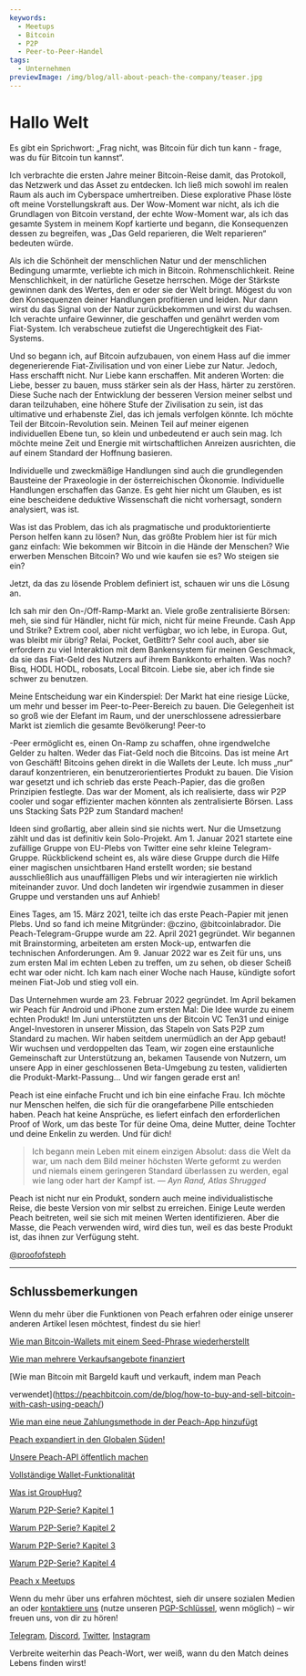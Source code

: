 ```yaml
---
keywords:
  - Meetups
  - Bitcoin
  - P2P
  - Peer-to-Peer-Handel
tags:
  - Unternehmen
previewImage: /img/blog/all-about-peach-the-company/teaser.jpg
---
```


# Hallo Welt

Es gibt ein Sprichwort: „Frag nicht, was Bitcoin für dich tun kann - frage, was du für Bitcoin tun kannst“.

Ich verbrachte die ersten Jahre meiner Bitcoin-Reise damit, das
Protokoll, das Netzwerk und das Asset zu entdecken. Ich ließ mich sowohl im realen Raum als auch im Cyberspace umhertreiben. Diese explorative Phase löste oft meine Vorstellungskraft aus. Der Wow-Moment war nicht, als ich die Grundlagen von Bitcoin verstand, der echte Wow-Moment war, als ich das gesamte System in meinem Kopf kartierte und begann, die Konsequenzen dessen zu begreifen, was „Das Geld reparieren, die Welt reparieren“ bedeuten würde.

Als ich die Schönheit der menschlichen Natur und der menschlichen Bedingung umarmte,
verliebte ich mich in Bitcoin. Rohmenschlichkeit. Reine Menschlichkeit, in der
natürliche Gesetze herrschen. Möge der Stärkste gewinnen dank des Wertes, den er oder
sie der Welt bringt. Mögest du von den
Konsequenzen deiner Handlungen profitieren und leiden. Nur dann wirst du das Signal
von der Natur zurückbekommen und wirst du wachsen. Ich verachte unfaire Gewinner, die geschaffen und genährt werden vom Fiat-System. Ich verabscheue zutiefst die Ungerechtigkeit des
Fiat-Systems.

Und so begann ich, auf Bitcoin aufzubauen, von einem Hass auf die immer
degenerierende Fiat-Zivilisation und von einer Liebe zur Natur.
Jedoch, Hass erschafft nicht. Nur Liebe kann erschaffen. Mit anderen Worten:
die Liebe, besser zu bauen, muss stärker sein als der Hass, härter zu zerstören. Diese Suche nach der Entwicklung der besseren Version meiner selbst und
daran teilzuhaben, eine höhere Stufe der Zivilisation zu sein, ist das ultimative und erhabenste Ziel, das ich jemals verfolgen könnte. Ich möchte Teil der
Bitcoin-Revolution sein. Meinen Teil auf meiner eigenen individuellen Ebene tun, so klein
und unbedeutend er auch sein mag. Ich möchte meine Zeit und Energie
mit wirtschaftlichen Anreizen ausrichten, die auf einem Standard der Hoffnung basieren.

Individuelle und zweckmäßige Handlungen sind auch die grundlegenden Bausteine
der Praxeologie in der österreichischen Ökonomie. Individuelle Handlungen erschaffen das
Ganze. Es geht hier nicht um Glauben, es ist eine bescheidene deduktive Wissenschaft
die nicht vorhersagt, sondern analysiert, was ist.

Was ist das Problem, das ich als pragmatische und produktorientierte Person helfen kann zu lösen?
Nun, das größte Problem hier ist für mich ganz einfach:
Wie bekommen wir Bitcoin in die Hände der Menschen?
Wie erwerben Menschen Bitcoin?
Wo und wie kaufen sie es?
Wo steigen sie ein?

Jetzt, da das zu lösende Problem definiert ist, schauen wir uns die Lösung an.

Ich sah mir den On-/Off-Ramp-Markt an. Viele große zentralisierte
Börsen: meh, sie sind für Händler, nicht für mich, nicht für meine Freunde.
Cash App und Strike? Extrem cool, aber nicht verfügbar, wo ich lebe,
in Europa. Gut, was bleibt mir übrig? Relai, Pocket, GetBittr? Sehr
cool auch, aber sie erfordern zu viel Interaktion mit dem Bankensystem für meinen Geschmack, da sie das Fiat-Geld des Nutzers auf ihrem
Bankkonto erhalten. Was noch? Bisq, HODL HODL, robosats, Local
Bitcoin. Liebe sie, aber ich finde sie schwer zu benutzen.

Meine Entscheidung war ein Kinderspiel: Der Markt hat eine riesige Lücke, um
mehr und besser im Peer-to-Peer-Bereich zu bauen. Die
Gelegenheit ist so groß wie der Elefant im Raum, und der unerschlossene
adressierbare Markt ist ziemlich die gesamte Bevölkerung!
Peer-to

-Peer ermöglicht es, einen On-Ramp zu schaffen, ohne irgendwelche
Gelder zu halten. Weder das Fiat-Geld noch die Bitcoins. Das ist meine Art von
Geschäft! Bitcoins gehen direkt in die Wallets der Leute. Ich muss „nur“
darauf konzentrieren, ein benutzerorientiertes Produkt zu bauen. Die Vision war gesetzt und ich
schrieb das erste Peach-Papier, das die großen Prinzipien festlegte. Das war der Moment, als ich realisierte, dass wir P2P cooler und sogar effizienter machen könnten als zentralisierte Börsen. Lass uns Stacking Sats P2P zum Standard machen!

Ideen sind großartig, aber allein sind sie nichts wert. Nur die Umsetzung
zählt und das ist definitiv kein Solo-Projekt. Am 1. Januar
2021 startete eine zufällige Gruppe von EU-Plebs von Twitter eine sehr kleine
Telegram-Gruppe. Rückblickend scheint es, als wäre diese Gruppe
durch die Hilfe einer magischen unsichtbaren Hand erstellt worden; sie bestand
ausschließlich aus unauffälligen Plebs und wir interagierten nie wirklich miteinander zuvor. Und doch landeten wir irgendwie zusammen in dieser
Gruppe und verstanden uns auf Anhieb!

Eines Tages, am 15. März 2021, teilte ich das erste Peach-Papier mit
jenen Plebs. Und so fand ich meine Mitgründer: @czino,
@bitcoinlabrador. Die Peach-Telegram-Gruppe wurde am 22. April
2021 gegründet. Wir begannen mit Brainstorming, arbeiteten am ersten Mock-up,
entwarfen die technischen Anforderungen. Am 9. Januar 2022 war es
Zeit für uns, uns zum ersten Mal im echten Leben zu treffen, um zu sehen, ob dieser Scheiß
echt war oder nicht. Ich kam nach einer Woche nach Hause, kündigte sofort meinen Fiat-Job und stieg voll ein.

Das Unternehmen wurde am 23. Februar 2022 gegründet. Im April bekamen wir
Peach für Android und iPhone zum ersten Mal: Die Idee wurde zu einem
echten Produkt! Im Juni unterstützten uns der Bitcoin VC Ten31 und einige Angel-Investoren in unserer Mission, das Stapeln von Sats P2P
zum Standard zu machen. Wir haben seitdem unermüdlich an der App gebaut!
Wir wuchsen und verdoppelten das Team, wir zogen eine erstaunliche
Gemeinschaft zur Unterstützung an, bekamen Tausende von Nutzern, um unsere App in
einer geschlossenen Beta-Umgebung zu testen, validierten die Produkt-Markt-Passung... Und wir
fangen gerade erst an!

Peach ist eine einfache Frucht und ich bin eine einfache Frau. Ich möchte nur
Menschen helfen, die sich für die orangefarbene Pille entschieden haben. Peach hat keine Ansprüche, es liefert einfach den erforderlichen Proof of Work, um das beste Tor für deine Oma, deine Mutter, deine Tochter und deine Enkelin zu werden.
Und für dich!

> Ich begann mein Leben mit einem einzigen Absolut: dass die Welt da war, um
> nach dem Bild meiner höchsten Werte geformt zu werden und niemals einem geringeren Standard überlassen zu werden, egal wie lang oder hart der Kampf ist.
> <cite>— Ayn Rand, Atlas Shrugged</cite>

Peach ist nicht nur ein Produkt, sondern auch meine individualistische Reise,
die beste Version von mir selbst zu erreichen. Einige Leute werden Peach beitreten,
weil sie sich mit meinen Werten identifizieren. Aber die Masse, die
Peach verwenden wird, wird dies tun, weil es das beste Produkt ist, das ihnen zur Verfügung steht.

[@proofofsteph](https://twitter.com/proofofsteph)

---

## Schlussbemerkungen

Wenn du mehr über die Funktionen von Peach erfahren oder einige unserer anderen Artikel lesen möchtest, findest du sie hier!

[Wie man Bitcoin-Wallets mit einem Seed-Phrase wiederherstellt](https://peachbitcoin.com/de/blog/how-to-restore-peach-wallet/)

[Wie man mehrere Verkaufsangebote finanziert](https://peachbitcoin.com/de/blog/funding-multiple-sell-offers/)

[Wie man Bitcoin mit Bargeld kauft und verkauft, indem man Peach

 verwendet](https://peachbitcoin.com/de/blog/how-to-buy-and-sell-bitcoin-with-cash-using-peach/)

[Wie man eine neue Zahlungsmethode in der Peach-App hinzufügt](https://peachbitcoin.com/de/blog/how-to-add-a-payment-method/)

[Peach expandiert in den Globalen Süden!](https://peachbitcoin.com/de/blog/peach-expands-to-the-global-south/)

[Unsere Peach-API öffentlich machen](https://peachbitcoin.com/de/blog/making-our-peach-api-public/)

[Vollständige Wallet-Funktionalität](https://peachbitcoin.com/de/blog/full-wallet-functionality/)

[Was ist GroupHug?](https://peachbitcoin.com/de/blog/group-hug/)

[Warum P2P-Serie? Kapitel 1](https://peachbitcoin.com/de/blog/why-p2p-chapter-1/)

[Warum P2P-Serie? Kapitel 2](https://peachbitcoin.com/de/blog/why-p2p-chapter-2/)

[Warum P2P-Serie? Kapitel 3](https://peachbitcoin.com/de/blog/why-p2p-chapter-3-circular-economies/)

[Warum P2P-Serie? Kapitel 4](https://peachbitcoin.com/de/blog/why-p2p-chapter-4-chains-of-trust/)

[Peach x Meetups](https://peachbitcoin.com/de/blog/peach-for-meetups/)

Wenn du mehr über uns erfahren möchtest, sieh dir unsere sozialen Medien an oder [kontaktiere uns](mailto:hello@peachbitcoin.com) (nutze unseren [PGP-Schlüssel](https://keys.openpgp.org/vks/v1/by-fingerprint/48339A19645E2E53488E0E5479E1B270FACD1BD2), wenn möglich) – wir freuen uns, von dir zu hören!

[Telegram](https://t.me/peachtopeach), [Discord](https://discord.gg/ypeHz3SW54), [Twitter](https://twitter.com/peachbitcoin), [Instagram](https://instagram.com/peachbitcoin)

Verbreite weiterhin das Peach-Wort, wer weiß, wann du den Match deines Lebens finden wirst!
